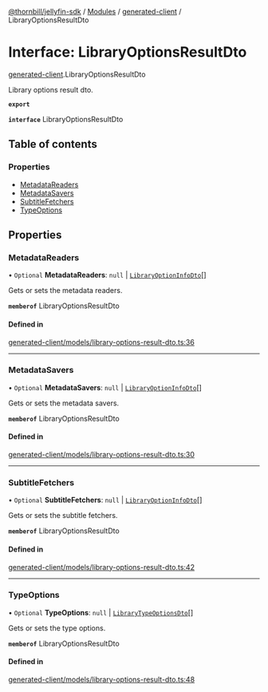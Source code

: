 [@thornbill/jellyfin-sdk](../README.md) / [Modules](../modules.md) / [generated-client](../modules/generated_client.md) / LibraryOptionsResultDto

# Interface: LibraryOptionsResultDto

[generated-client](../modules/generated_client.md).LibraryOptionsResultDto

Library options result dto.

**`export`**

**`interface`** LibraryOptionsResultDto

## Table of contents

### Properties

- [MetadataReaders](generated_client.LibraryOptionsResultDto.md#metadatareaders)
- [MetadataSavers](generated_client.LibraryOptionsResultDto.md#metadatasavers)
- [SubtitleFetchers](generated_client.LibraryOptionsResultDto.md#subtitlefetchers)
- [TypeOptions](generated_client.LibraryOptionsResultDto.md#typeoptions)

## Properties

### MetadataReaders

• `Optional` **MetadataReaders**: ``null`` \| [`LibraryOptionInfoDto`](generated_client.LibraryOptionInfoDto.md)[]

Gets or sets the metadata readers.

**`memberof`** LibraryOptionsResultDto

#### Defined in

[generated-client/models/library-options-result-dto.ts:36](https://github.com/thornbill/jellyfin-sdk-typescript/blob/03092f3/src/generated-client/models/library-options-result-dto.ts#L36)

___

### MetadataSavers

• `Optional` **MetadataSavers**: ``null`` \| [`LibraryOptionInfoDto`](generated_client.LibraryOptionInfoDto.md)[]

Gets or sets the metadata savers.

**`memberof`** LibraryOptionsResultDto

#### Defined in

[generated-client/models/library-options-result-dto.ts:30](https://github.com/thornbill/jellyfin-sdk-typescript/blob/03092f3/src/generated-client/models/library-options-result-dto.ts#L30)

___

### SubtitleFetchers

• `Optional` **SubtitleFetchers**: ``null`` \| [`LibraryOptionInfoDto`](generated_client.LibraryOptionInfoDto.md)[]

Gets or sets the subtitle fetchers.

**`memberof`** LibraryOptionsResultDto

#### Defined in

[generated-client/models/library-options-result-dto.ts:42](https://github.com/thornbill/jellyfin-sdk-typescript/blob/03092f3/src/generated-client/models/library-options-result-dto.ts#L42)

___

### TypeOptions

• `Optional` **TypeOptions**: ``null`` \| [`LibraryTypeOptionsDto`](generated_client.LibraryTypeOptionsDto.md)[]

Gets or sets the type options.

**`memberof`** LibraryOptionsResultDto

#### Defined in

[generated-client/models/library-options-result-dto.ts:48](https://github.com/thornbill/jellyfin-sdk-typescript/blob/03092f3/src/generated-client/models/library-options-result-dto.ts#L48)
